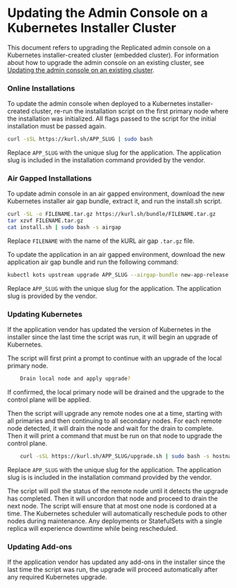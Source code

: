 # Updating the Admin Console on a Kubernetes Installer Cluster

This document refers to upgrading the Replicated admin console on a Kubernetes installer-created cluster (embedded cluster).
For information about how to upgrade the admin console on an existing cluster, see [Updating the admin console on an existing cluster](updating-existing-cluster).

### Online Installations

To update the admin console when deployed to a Kubernetes installer-created cluster, re-run the installation script on the first primary node where the installation was initialized. All flags passed to the script for the initial installation must be passed again.

```bash
curl -sSL https://kurl.sh/APP_SLUG | sudo bash
```

Replace `APP_SLUG` with the unique slug for the application. The application slug is included in the installation command provided by the vendor.

### Air Gapped Installations

To update admin console in an air gapped environment, download the new Kubernetes installer air gap bundle, extract it, and run the install.sh script.

```bash
curl -SL -o FILENAME.tar.gz https://kurl.sh/bundle/FILENAME.tar.gz
tar xzvf FILENAME.tar.gz
cat install.sh | sudo bash -s airgap
```

Replace `FILENAME` with the name of the kURL air gap `.tar.gz` file.

To update the application in an air gapped environment, download the new application air gap bundle and run the following command:

```bash
kubectl kots upstream upgrade APP_SLUG --airgap-bundle new-app-release.airgap -n default
```

Replace `APP_SLUG` with the unique slug for the application. The application slug is provided by the vendor.

### Updating Kubernetes

If the application vendor has updated the version of Kubernetes in the installer since the last time the script was run, it will begin an upgrade of Kubernetes.

The script will first print a prompt to continue with an upgrade of the local primary node.

```bash
    Drain local node and apply upgrade?
```

If confirmed, the local primary node will be drained and the upgrade to the control plane will be applied.

Then the script will upgrade any remote nodes one at a time, starting with all primaries and then continuing to all secondary nodes.
For each remote node detected, it will drain the node and wait for the drain to complete.
Then it will print a command that must be run on that node to upgrade the control plane.

```bash
    curl -sSL https://kurl.sh/APP_SLUG/upgrade.sh | sudo bash -s hostname-check=master-node-2 kubernetes-version=v1.15.3
```

Replace `APP_SLUG` with the unique slug for the application. The application slug is is included in the installation command provided by the vendor.

The script will poll the status of the remote node until it detects the upgrade has completed.
Then it will uncordon that node and proceed to drain the next node.
The script will ensure that at most one node is cordoned at a time.
The Kubernetes scheduler will automatically reschedule pods to other nodes during maintenance.
Any deployments or StatefulSets with a single replica will experience downtime while being rescheduled.

### Updating Add-ons

If the application vendor has updated any add-ons in the installer since the last time the script was run, the upgrade will proceed automatically after any required Kubernetes upgrade.
